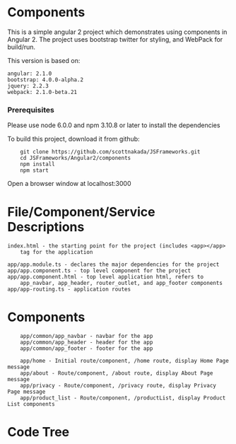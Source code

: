# Components

This is a simple angular 2 project which demonstrates using components in Angular 2.
The project uses bootstrap twitter for styling, and WebPack for build/run.

This version is based on:
```
angular: 2.1.0
bootstrap: 4.0.0-alpha.2
jquery: 2.2.3
webpack: 2.1.0-beta.21
```

### Prerequisites

Please use node 6.0.0 and npm 3.10.8 or later to install
the dependencies

To build this project, download it from github:
```
    git clone https://github.com/scottnakada/JSFrameworks.git
    cd JSFrameworks/Angular2/components
    npm install
    npm start
```    
Open a browser window at localhost:3000
    
File/Component/Service Descriptions
===================================
```
index.html - the starting point for the project (includes <app></app>
    tag for the application

app/app.module.ts - declares the major dependencies for the project
app/app.component.ts - top level component for the project
app/app.component.html - top level application html, refers to
    app_navbar, app_header, router_outlet, and app_footer components
app/app-routing.ts - application routes
```

Components
==========
```
    app/common/app_navbar - navbar for the app
    app/common/app_header - header for the app
    app/common/app_footer - footer for the app
    
    app/home - Initial route/component, /home route, display Home Page message
    app/about - Route/component, /about route, display About Page message
    app/privacy - Route/component, /privacy route, display Privacy Page message
    app/product_list - Route/component, /productList, display Product List components
```

Code Tree
=========
```

```
